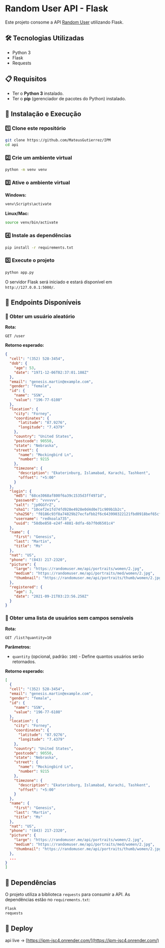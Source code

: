 # Random User API - Flask

Este projeto consome a API [Random User](https://randomuser.me/api/) utilizando Flask.

## 🛠️ Tecnologias Utilizadas
- Python 3
- Flask
- Requests

## 📋 Requisitos
- Ter o **Python 3** instalado.
- Ter o **pip** (gerenciador de pacotes do Python) instalado.

## 🚀 Instalação e Execução

### 1️⃣ Clone este repositório
```sh
git clone https://github.com/MateusGutierrez/IPM
cd api
```

### 2️⃣ Crie um ambiente virtual
```sh
python -m venv venv
```

### 3️⃣ Ative o ambiente virtual
**Windows:**
```sh
venv\Scripts\activate
```
**Linux/Mac:**
```sh
source venv/bin/activate
```

### 4️⃣ Instale as dependências
```sh
pip install -r requirements.txt
```

### 5️⃣ Execute o projeto
```sh
python app.py
```

O servidor Flask será iniciado e estará disponível em `http://127.0.0.1:5000/`.

## 📌 Endpoints Disponíveis

### 🔹 Obter um usuário aleatório
**Rota:**
```
GET /user
```
**Retorno esperado:**
```json
{
  "cell": "(352) 528-3454",
  "dob": {
    "age": 53,
    "date": "1971-12-06T02:37:01.108Z"
  },
  "email": "genesis.martin@example.com",
  "gender": "female",
  "id": {
    "name": "SSN",
    "value": "196-77-6108"
  },
  "location": {
    "city": "Forney",
    "coordinates": {
      "latitude": "87.9276",
      "longitude": "7.4379"
    },
    "country": "United States",
    "postcode": 90550,
    "state": "Nebraska",
    "street": {
      "name": "Mockingbird Ln",
      "number": 9215
    },
    "timezone": {
      "description": "Ekaterinburg, Islamabad, Karachi, Tashkent",
      "offset": "+5:00"
    }
  },
  "login": {
    "md5": "68ce3068af800f6a39c1535d3ff4971d",
    "password": "vvvvvv",
    "salt": "jp0GGfrZ",
    "sha1": "10cef2e1fd74fd928e4928e0d4d0e71c909b1b2c",
    "sha256": "f0186c93f8a74829b27ecfafbb2f6c643990322121fbd0918bef65cf47b76c2d",
    "username": "redkoala735",
    "uuid": "58dbe858-e24f-4881-8dfa-6b7f0d6501c4"
  },
  "name": {
    "first": "Genesis",
    "last": "Martin",
    "title": "Ms"
  },
  "nat": "US",
  "phone": "(843) 217-2320",
  "picture": {
    "large": "https://randomuser.me/api/portraits/women/2.jpg",
    "medium": "https://randomuser.me/api/portraits/med/women/2.jpg",
    "thumbnail": "https://randomuser.me/api/portraits/thumb/women/2.jpg"
  },
  "registered": {
    "age": 3,
    "date": "2021-09-21T03:23:56.258Z"
  }
}
```

### 🔹 Obter uma lista de usuários sem campos sensíveis
**Rota:**
```
GET /list?quantity=10
```
**Parâmetros:**
- `quantity` (opcional, padrão: `100`) - Define quantos usuários serão retornados.

**Retorno esperado:**
```json
[
  {
  "cell": "(352) 528-3454",
  "email": "genesis.martin@example.com",
  "gender": "female",
  "id": {
    "name": "SSN",
    "value": "196-77-6108"
  },
  "location": {
    "city": "Forney",
    "coordinates": {
      "latitude": "87.9276",
      "longitude": "7.4379"
    },
    "country": "United States",
    "postcode": 90550,
    "state": "Nebraska",
    "street": {
      "name": "Mockingbird Ln",
      "number": 9215
    },
    "timezone": {
      "description": "Ekaterinburg, Islamabad, Karachi, Tashkent",
      "offset": "+5:00"
    }
  },
  "name": {
    "first": "Genesis",
    "last": "Martin",
    "title": "Ms"
  },
  "nat": "US",
  "phone": "(843) 217-2320",
  "picture": {
    "large": "https://randomuser.me/api/portraits/women/2.jpg",
    "medium": "https://randomuser.me/api/portraits/med/women/2.jpg",
    "thumbnail": "https://randomuser.me/api/portraits/thumb/women/2.jpg"
  },
  ...
}
]
```

## 🔄 Dependências
O projeto utiliza a biblioteca `requests` para consumir a API. As dependências estão no `requirements.txt`:
```txt
Flask
requests
```


## 🔄 Deploy
 api live -> [https://ipm-jsc4.onrender.com/](https://ipm-jsc4.onrender.com/) 
